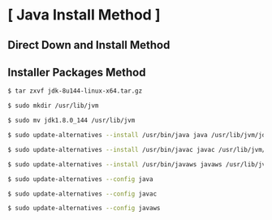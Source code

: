 # [ Java Install Method ]

## Direct Down and Install Method



## Installer Packages Method

```bash
$ tar zxvf jdk-8u144-linux-x64.tar.gz

$ sudo mkdir /usr/lib/jvm

$ sudo mv jdk1.8.0_144 /usr/lib/jvm

$ sudo update-alternatives --install /usr/bin/java java /usr/lib/jvm/jdk1.8.0_144/bin/java 1

$ sudo update-alternatives --install /usr/bin/javac javac /usr/lib/jvm/jdk1.8.0_144/bin/javac 1

$ sudo update-alternatives --install /usr/bin/javaws javaws /usr/lib/jvm/jdk1.8.0_144/bin/javaws 1

$ sudo update-alternatives --config java

$ sudo update-alternatives --config javac

$ sudo update-alternatives --config javaws
```